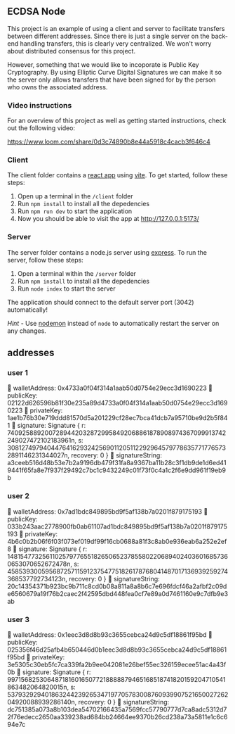 ## ECDSA Node

This project is an example of using a client and server to facilitate transfers between different addresses. Since there is just a single server on the back-end handling transfers, this is clearly very centralized. We won't worry about distributed consensus for this project.

However, something that we would like to incoporate is Public Key Cryptography. By using Elliptic Curve Digital Signatures we can make it so the server only allows transfers that have been signed for by the person who owns the associated address.

### Video instructions
For an overview of this project as well as getting started instructions, check out the following video:

https://www.loom.com/share/0d3c74890b8e44a5918c4cacb3f646c4
 
### Client

The client folder contains a [react app](https://reactjs.org/) using [vite](https://vitejs.dev/). To get started, follow these steps:

1. Open up a terminal in the `/client` folder
2. Run `npm install` to install all the depedencies
3. Run `npm run dev` to start the application 
4. Now you should be able to visit the app at http://127.0.0.1:5173/

### Server

The server folder contains a node.js server using [express](https://expressjs.com/). To run the server, follow these steps:

1. Open a terminal within the `/server` folder 
2. Run `npm install` to install all the depedencies 
3. Run `node index` to start the server 

The application should connect to the default server port (3042) automatically! 

_Hint_ - Use [nodemon](https://www.npmjs.com/package/nodemon) instead of `node` to automatically restart the server on any changes.


## addresses

### user 1
🚀 walletAddress: 0x4733a0f04f314a1aab50d0754e29ecc3d1690223
🚀 publicKey: 02122d626596b81f30e235a89d4733a0f04f314a1aab50d0754e29ecc3d1690223
🚀 privateKey: 1ae1b76b30e719ddd81570d5a201229cf28ec7bca41dcb7a95710be9d2b5f841
🚀 signature: Signature {
  r: 74092588920072894420328729958492068861878908974367099913742249027472102183961n,
  s: 30812749794044764162932425690112051122929645797786357717765732891146231344027n,
  recovery: 0
}
🚀 signatureString: a3ceeb516d48b53e7b2a9196db479f31fa8a9367ba11b28c3f1db9de1d6ed419441f65fa8e7f937f29492c7bc1c9432249c01f73f0c4a1c2f6e9dd961f19eb9b


### user 2
🚀 walletAddress: 0x7ad1bdc849895bd9f5af138b7a0201f879175193
🚀 publicKey: 033b243aac2778900fb0ab61107ad1bdc849895bd9f5af138b7a0201f879175193
🚀 privateKey: 4b6c0b2b06f6f03f073ef019df99f16cb0688a81f3c8ab0e936eab6a252e2ef8
🚀 signature: Signature {
  r: 14815477325611025797765518265065237855802206894024036016857360653070652672478n,
  s: 45853930059568725711591237547751826178768041487017136939259274368537792734123n,
  recovery: 0
}
🚀 signatureString: 20c14354371b923bc9b711c8cd0b08a811a8a8b6c7e696fdcf46a2afbf2c09de6560679a19f76b2caec2f42595dbd448fea0cf7e89a0d7461160e9c7dfb9e3ab

### user 3
🚀 walletAddress: 0x1eec3d8d8b93c3655cebca24d9c5df18861f95bd
🚀 publicKey: 025356f46d25afb4b650446d0b1eec3d8d8b93c3655cebca24d9c5df18861f95bd
🚀 privateKey: 3e5305c30eb5fc7ca339fa2b9ee042081e26bef55ec326159ecee51ac4a43f0b
🚀 signature: Signature {
  r: 99715682530648718160165077218888879465168518741820159204710541863482064820015n,
  s: 53793292940186324423926534719770578300876093990752165002726204920088939286140n,
  recovery: 0
}
🚀 signatureString: dc751385a073a8b103dea54702166435a7569fcc57790777d7ca8adc5312d72f76edecc2650aa339238ad684bb24664ee9370b26cd238a73a5811e1c6c694e7c
